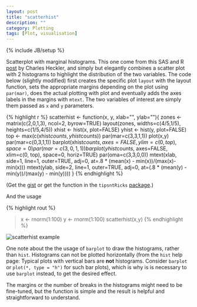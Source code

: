 ```yaml
---
layout: post
title: "scatterhist"
description: ""
category: Plotting
tags: [Plot, visualisation]
---
```

{% include JB/setup %}


Scatterplot with marginal histograms. This one come from this SAS and R [post](http://sas-and-r.blogspot.com/2011/06/example-841-scatterplot-with-marginal.html) by Charles Heckler, and simply but elegantly combines a scatter plot with 2 histograms to highlight the distribution of the two variables. The code below (slightly modified) first creates the specific plot `layout` with the layout function, sets the appropriate margins depending on the plot using `par(mar)`, does the actual plotting with plot and eventually adds the axes labels in the margins with `mtext`. The two variables of interest are simply them passed as `x` and `y` parameters.

{% highlight r %}
scatterhist <- function(x, y, xlab="", ylab=""){
 zones <- matrix(c(2,0,1,3), ncol=2, byrow=TRUE)
  layout(zones, widths=c(4/5,1/5), heights=c(1/5,4/5))
  xhist <- hist(x, plot=FALSE)
  yhist <- hist(y, plot=FALSE)
  top <- max(c(xhist$counts, yhist$counts))
  par(mar=c(3,3,1,1))
  plot(x,y)
  par(mar=c(0,3,1,1))
  barplot(xhist$counts, axes=FALSE, ylim=c(0, top), space=0)
  par(mar=c(3,0,1,1))
  barplot(yhist$counts, axes=FALSE, xlim=c(0, top), space=0, horiz=TRUE)
  par(oma=c(3,3,0,0))
  mtext(xlab, side=1, line=1, outer=TRUE, adj=0, 
    at=.8 * (mean(x) - min(x))/(max(x)-min(x)))
  mtext(ylab, side=2, line=1, outer=TRUE, adj=0, 
    at=(.8 * (mean(y) - min(y))/(max(y) - min(y))))
}
{% endhighlight %}

(Get the [gist](https://gist.github.com/2868075) or get the function in the `tipsntRicks` [package](https://github.com/lgatto/tipsntRicks).)

And the usage

{% highlight rout %}
> x <- rnorm(1:100)
> y <- rnorm(1:100)
> scatterhist(x,y)
{% endhighlight %}

![scatterhist example]()

One note about the the usage of `barplot` to draw the histograms, rather than `hist`. Histograms can not be plotted horizontally (from the `hist` help page: Typical plots with vertical bars are **not** histograms. Consider `barplot` or `plot(*, type = "h")` for such bar plots), which is why is is necessary to use `barplot` instead, to get the desired effect.

The margins or the number of breaks in the histograms might need to be fine-tuned, but the function is simple and the result is helpful and straightforward to understand.